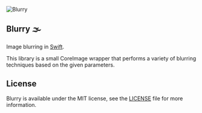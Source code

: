 ![Blurry](https://github.com/piemonte/Blurry/blob/master/Blurry.png)

## Blurry 🌫

Image blurring in [Swift](https://developer.apple.com/swift/).

This library is a small CoreImage wrapper that performs a variety of blurring techniques based on the given parameters.

## License

Blurry is available under the MIT license, see the [LICENSE](https://github.com/piemonte/blurry/blob/master/LICENSE) file for more information.

